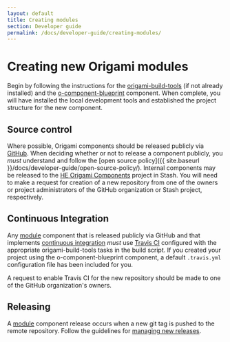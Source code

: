 ```yaml
---
layout: default
title: Creating modules
section: Developer guide
permalink: /docs/developer-guide/creating-modules/
---
```


# Creating new Origami modules

Begin by following the instructions for the [origami-build-tools](https://github.com/Financial-Times/origami-build-tools) (if not already installed) and the [o-component-blueprint](https://github.com/Financial-Times/o-component-blueprint) component. When complete, you will have installed the local development tools and established the project structure for the new component.

## Source control

Where possible, Origami components should be released publicly via [GitHub](https://github.com/pearson-higher-ed). When deciding whether or not to release a component publicly, you _must_ understand and follow the [open source policy]({{ site.baseurl }}/docs/developer-guide/open-source-policy/). Internal components may be released to the [HE Origami Components](https://devops-tools.pearson.com/stash/projects/ORC) project in Stash. You will need to make a request for creation of a new repository from one of the owners or project administrators of the GitHub organization or Stash project, respectively.

## Continuous Integration

Any [module](/docs/component-spec/modules/#module-components) component that is released publicly via GitHub and that implements [continuous integration](http://localhost:4000/docs/component-spec/modules/#continuous-integration) _must_ use [Travis CI](https://travis-ci.org) configured with the appropriate origami-build-tools tasks in the build script. If you created your project using the o-component-blueprint component, a default `.travis.yml` configuration file has been included for you.

<aside>
    A request to enable Travis CI for the new repository should be made to one of the GitHub organization's owners.
</aside>

## Releasing

A [module](/docs/component-spec/modules/#module-components) component release occurs when a new git tag is pushed to the remote repository. Follow the guidelines for [managing new releases](/docs/component-spec/modules/#managing-new-releases).
